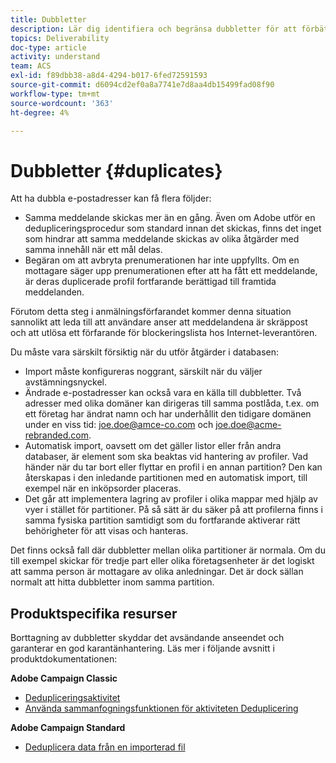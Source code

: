```yaml
---
title: Dubbletter
description: Lär dig identifiera och begränsa dubbletter för att förbättra slutresultatet.
topics: Deliverability
doc-type: article
activity: understand
team: ACS
exl-id: f89dbb38-a8d4-4294-b017-6fed72591593
source-git-commit: d6094cd2ef0a8a7741e7d8aa4db15499fad08f90
workflow-type: tm+mt
source-wordcount: '363'
ht-degree: 4%

---
```


# Dubbletter {#duplicates}

Att ha dubbla e-postadresser kan få flera följder:

* Samma meddelande skickas mer än en gång. Även om Adobe utför en dedupliceringsprocedur som standard innan det skickas, finns det inget som hindrar att samma meddelande skickas av olika åtgärder med samma innehåll när ett mål delas.
* Begäran om att avbryta prenumerationen har inte uppfyllts. Om en mottagare säger upp prenumerationen efter att ha fått ett meddelande, är deras duplicerade profil fortfarande berättigad till framtida meddelanden.

Förutom detta steg i anmälningsförfarandet kommer denna situation sannolikt att leda till att användare anser att meddelandena är skräppost och att utlösa ett förfarande för blockeringslista hos Internet-leverantören.

Du måste vara särskilt försiktig när du utför åtgärder i databasen:

* Import måste konfigureras noggrant, särskilt när du väljer avstämningsnyckel.
* Ändrade e-postadresser kan också vara en källa till dubbletter. Två adresser med olika domäner kan dirigeras till samma postlåda, t.ex. om ett företag har ändrat namn och har underhållit den tidigare domänen under en viss tid: joe.doe@amce-co.com och joe.doe@acme-rebranded.com.
* Automatisk import, oavsett om det gäller listor eller från andra databaser, är element som ska beaktas vid hantering av profiler. Vad händer när du tar bort eller flyttar en profil i en annan partition? Den kan återskapas i den inledande partitionen med en automatisk import, till exempel när en inköpsorder placeras.
* Det går att implementera lagring av profiler i olika mappar med hjälp av vyer i stället för partitioner. På så sätt är du säker på att profilerna finns i samma fysiska partition samtidigt som du fortfarande aktiverar rätt behörigheter för att visas och hanteras.

Det finns också fall där dubbletter mellan olika partitioner är normala. Om du till exempel skickar för tredje part eller olika företagsenheter är det logiskt att samma person är mottagare av olika anledningar. Det är dock sällan normalt att hitta dubbletter inom samma partition.

## Produktspecifika resurser

Borttagning av dubbletter skyddar det avsändande anseendet och garanterar en god karantänhantering. Läs mer i följande avsnitt i produktdokumentationen:

**Adobe Campaign Classic**

* [Dedupliceringsaktivitet](https://experienceleague.adobe.com/docs/campaign-classic/using/automating-with-workflows/targeting-activities/deduplication.html)
* [Använda sammanfogningsfunktionen för aktiviteten Deduplicering](https://experienceleague.adobe.com/docs/campaign-classic/using/automating-with-workflows/use-cases/data-management/deduplication-merge.html)

**Adobe Campaign Standard**

* [Deduplicera data från en importerad fil](https://experienceleague.adobe.com/docs/campaign-standard/using/managing-processes-and-data/workflow-use-case/data-management/deduplicating-data-imported-file.html)
